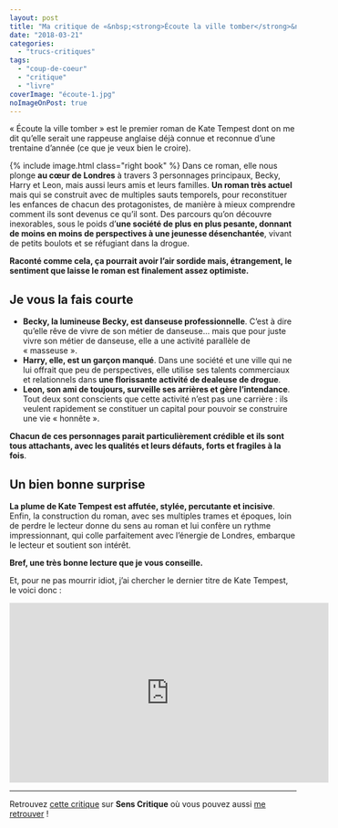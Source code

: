 ```yaml
---
layout: post
title: "Ma critique de «&nbsp;<strong>Écoute la ville tomber</strong>&nbsp;» de <em>Kate Tempest</em>"
date: "2018-03-21"
categories: 
  - "trucs-critiques"
tags: 
  - "coup-de-coeur"
  - "critique"
  - "livre"
coverImage: "écoute-1.jpg"
noImageOnPost: true
---
```


« Écoute la ville tomber » est le premier roman de Kate Tempest dont on me dit quʼelle serait une rappeuse anglaise déjà connue et reconnue dʼune trentaine dʼannée (ce que je veux bien le croire).

{% include image.html class="right book" %}
Dans ce roman, elle nous plonge **au cœur de Londres** à travers 3 personnages principaux, Becky, Harry et Leon, mais aussi leurs amis et leurs familles. **Un roman très actuel** mais qui se construit avec de multiples sauts temporels, pour reconstituer les enfances de chacun des protagonistes, de manière à mieux comprendre comment ils sont devenus ce quʼil sont. Des parcours quʼon découvre inexorables, sous le poids dʼ**une société de plus en plus pesante, donnant de moins en moins de perspectives à une jeunesse désenchantée**, vivant de petits boulots et se réfugiant dans la drogue.

**Raconté comme cela, ça pourrait avoir lʼair sordide mais, étrangement, le sentiment que laisse le roman est finalement assez optimiste.**

## Je vous la fais courte

- **Becky, la lumineuse Becky, est danseuse professionnelle**. Cʼest à dire quʼelle rêve de vivre de son métier de danseuse... mais que pour juste vivre son métier de danseuse, elle a une activité parallèle de « masseuse ».
- **Harry, elle, est un garçon manqué**. Dans une société et une ville qui ne lui offrait que peu de perspectives, elle utilise ses talents commerciaux et relationnels dans **une florissante activité de dealeuse de drogue**.
- **Leon, son ami de toujours, surveille ses arrières et gère lʼintendance**. Tout deux sont conscients que cette activité nʼest pas une carrière : ils veulent rapidement se constituer un capital pour pouvoir se construire une vie « honnête ».

**Chacun de ces personnages parait particulièrement crédible et ils sont tous attachants, avec les qualités et leurs défauts, forts et fragiles à la fois**.

## Un bien bonne surprise

**La plume de Kate Tempest est affutée, stylée, percutante et incisive**. Enfin, la construction du roman, avec ses multiples trames et époques, loin de perdre le lecteur donne du sens au roman et lui confère un rythme impressionnant, qui colle parfaitement avec lʼénergie de Londres, embarque le lecteur et soutient son intérêt.

**Bref, une très bonne lecture que je vous conseille.**

Et, pour ne pas mourrir idiot, jʼai chercher le dernier titre de Kate Tempest, le voici donc :

<div class="center"><iframe src="https://www.youtube.com/embed/QSVyyykaEOo?rel=0" width="560" height="315" frameborder="0" allowfullscreen="allowfullscreen"></iframe></div>

* * *

Retrouvez [cette critique](https://www.senscritique.com/livre/Ecoute_la_ville_tomber/critique/158913723) sur **Sens Critique** où vous pouvez aussi [me retrouver](http://www.senscritique.com/Arnaud_Malon) !
